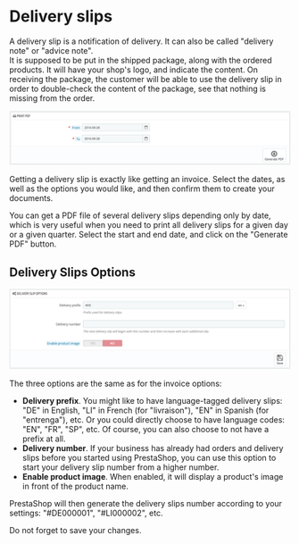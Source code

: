 # Delivery slips

A delivery slip is a notification of delivery. It can also be called "delivery note" or "advice note".\
It is supposed to be put in the shipped package, along with the ordered products. It will have your shop's logo, and indicate the content. On receiving the package, the customer will be able to use the delivery slip in order to double-check the content of the package, see that nothing is missing from the order.

![](../../../.gitbook/assets/51839199.png)

Getting a delivery slip is exactly like getting an invoice. Select the dates, as well as the options you would like, and then confirm them to create your documents.

You can get a PDF file of several delivery slips depending only by date, which is very useful when you need to print all delivery slips for a given day or a given quarter. Select the start and end date, and click on the "Generate PDF" button.

## Delivery Slips Options <a href="#deliveryslips-deliveryslipsoptions" id="deliveryslips-deliveryslipsoptions"></a>

![](<../../../.gitbook/assets/51839200 (3) (3) (2).png>)

The three options are the same as for the invoice options:

* **Delivery prefix**. You might like to have language-tagged delivery slips: "DE" in English, "LI" in French (for "livraison"), "EN" in Spanish (for "entrenga"), etc. Or you could directly choose to have language codes: "EN", "FR", "SP", etc. Of course, you can also choose to not have a prefix at all.
* **Delivery number**. If your business has already had orders and delivery slips before you started using PrestaShop, you can use this option to start your delivery slip number from a higher number.
* **Enable product image**. When enabled, it will display a product's image in front of the product name.

PrestaShop will then generate the delivery slips number according to your settings: "#DE000001", "#LI000002", etc.

Do not forget to save your changes.

